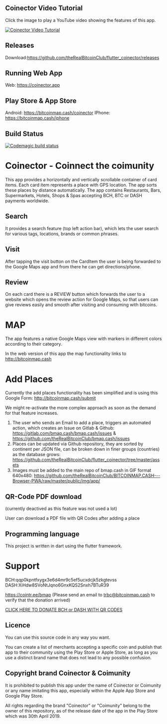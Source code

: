 ## Coinector Video Tutorial

Click the image to play a YouTube video showing the features of this app.

[![Coinector Video Tutorial](https://img.youtube.com/vi/NyIQlYw2vGI/0.jpg)](https://www.youtube.com/watch?v=NyIQlYw2vGI)

## Releases

Download:https://github.com/theRealBitcoinClub/flutter_coinector/releases

## Running Web App

Web: https://coinector.app

## Play Store & App Store

Android: https://bitcoinmap.cash/coinector
IPhone: https://bitcoinmap.cash/iphone

## Build Status

[![Codemagic build status](https://api.codemagic.io/apps/5c883f703bcac0000cbf2083/5c883f703bcac0000cbf2082/status_badge.svg)](https://codemagic.io/apps/5c883f703bcac0000cbf2083/5c883f703bcac0000cbf2082/latest_build)

# Coinector - Coinnect the coimunity

This app provides a horizontally and vertically scrollable container of card items. Each card item represents a place with GPS location. The app sorts these places by distance automatically. The app contains Restaurants, Bars, Supermarkets, Hotels, Shops & Spas accepting BCH, BTC or DASH payments worldwide.

## Search

It provides a search feature (top left action bar), which lets the user search for various tags, locations, brands or common phrases.

## Visit

After tapping the visit button on the CardItem the user is being forwarded to the Google Maps app and from there he can get directions/phone.

## Review

On each card there is a REVIEW button which forwards the user to a website which opens the review action for Google Maps, so that users can give reviews easily and smooth after visiting and consuming with bitcoins. 

# MAP

The app features a native Google Maps view with markers in different colors according to their category.

In the web version of this app the map functionality links to http://bitcoinmap.cash

# Add Places

Currently the add places functionality has been simplified and is using this Google Form: http://bitcoinmap.cash/submit

We might re-activate the more complex approach as soon as the demand for that feature increases.

1. The user who sends an Email to add a place, triggers an automated action, which creates an Issue on Gitlab & Github:
https://gitlab.com/bmap.cash/bmap.cash/issues & https://github.com/theRealBitcoinClub/bmap.cash/issues
2. Places can be updated via Github repository, they are sorted by continent per JSON file, can be broken down in finer groups (countries) as the database grows:
https://github.com/theRealBitcoinClub/flutter_coinector/tree/master/assets
3. Images must be added to the main repo of bmap.cash in GIF format 640x480:
https://github.com/theRealBitcoinClub/BITCOINMAP.CASH---Browser-PWA/raw/master/public/img/app/

## QR-Code PDF download

(currently deactived as this feature was not used a lot)

User can download a PDF file with QR Codes after adding a place

## Programming language

This project is written in dart using the flutter framework.

# Support

BCH:qqp0kpntfxygx3e6d4mr9c5ef5ucxdcjk5zkgtevss
DASH:XiHdw8SVoNtJqno6GnxKQS2Snxh7BTuR39

https://cointr.ee/bmap (Please send an email to trbc@bitcoinmap.cash to verify that the donation arrived)

[CLICK HERE TO DONATE BCH or DASH WITH QR CODES](https://bitcoinmap.cash/bitcoin-bch-dash-qr-code-generator?bch=qqp0kpntfxygx3e6d4mr9c5ef5ucxdcjk5zkgtevss&dash=XiHdw8SVoNtJqno6GnxKQS2Snxh7BTuR39)

## Licence

You can use this source code in any way you want.

You can create a list of merchants accepting a specific coin and publish that app to their community using the Play Store or Apple Store, as long as you use a distinct brand name that does not lead to any possible confusion.

## Copyright brand Coinector & Coimunity

It is prohibited to publish this app under the name of Coinector or Coimunity or any name imitating this app, especially within the Apple App Store and Google Play Store.

All rights regarding the brand "Coinector" or "Coimunity" belong to the owner of this repository, as of the release date of the app in the Play Store which was 30th April 2019.
